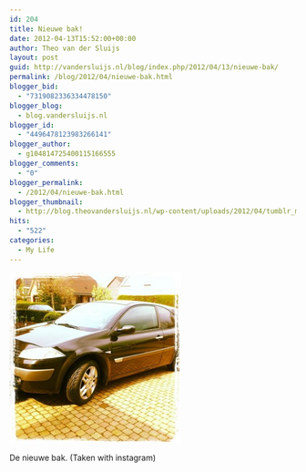 ```yaml
---
id: 204
title: Nieuwe bak!
date: 2012-04-13T15:52:00+00:00
author: Theo van der Sluijs
layout: post
guid: http://vandersluijs.nl/blog/index.php/2012/04/13/nieuwe-bak/
permalink: /blog/2012/04/nieuwe-bak.html
blogger_bid:
  - "7319082336334478150"
blogger_blog:
  - blog.vandersluijs.nl
blogger_id:
  - "4496478123983266141"
blogger_author:
  - g104814725400115166555
blogger_comments:
  - "0"
blogger_permalink:
  - /2012/04/nieuwe-bak.html
blogger_thumbnail:
  - http://blog.theovandersluijs.nl/wp-content/uploads/2012/04/tumblr_m2f53byuNd1rpqrb1o1_1280-300x300.jpg
hits:
  - "522"
categories:
  - My Life
---
```

<div>
  <img alt="" src="/images/2012/04/tumblr_m2f53byuNd1rpqrb1o1_1280-300x300.jpg" />
</div>

De nieuwe bak. (Taken with instagram)